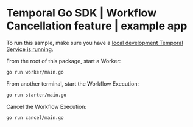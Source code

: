 # Temporal Go SDK | Workflow Cancellation feature | example app

To run this sample, make sure you have a [local development Temporal Service is running](https://docs.temporal.io/application-development/foundations#run-a-development-cluster).

From the root of this package, start a Worker:

```bash
go run worker/main.go
```

From another terminal, start the Workflow Execution:

```bash
go run starter/main.go
```

Cancel the Workflow Execution:

```bash
go run cancel/main.go
```
